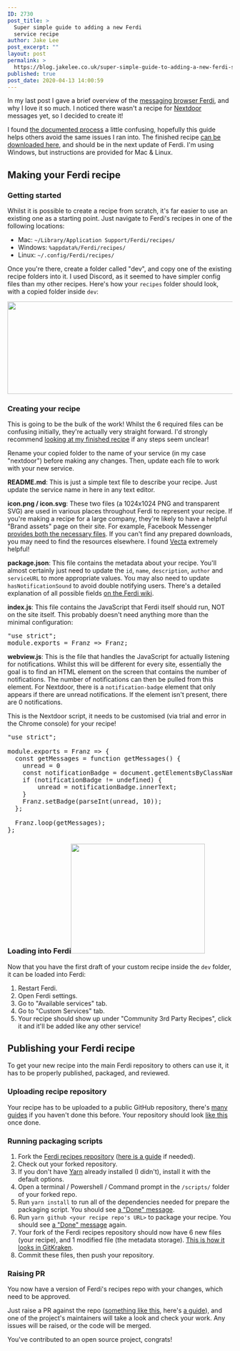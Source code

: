 ```yaml
---
ID: 2730
post_title: >
  Super simple guide to adding a new Ferdi
  service recipe
author: Jake Lee
post_excerpt: ""
layout: post
permalink: >
  https://blog.jakelee.co.uk/super-simple-guide-to-adding-a-new-ferdi-service-recipe/
published: true
post_date: 2020-04-13 14:00:59
---
```

In my last post I gave a brief overview of the <a href="https://getferdi.com/" target="_blank" rel="noopener noreferrer">messaging browser Ferdi</a>, and why I love it so much. I noticed there wasn't a recipe for <a href="https://nextdoor.co.uk/" target="_blank" rel="noopener noreferrer">Nextdoor</a> messages yet, so I decided to create it!

I found <a href="https://github.com/getferdi/recipes/blob/master/docs/integration.md" target="_blank" rel="noopener noreferrer">the documented process</a> a little confusing, hopefully this guide helps others avoid the same issues I ran into. The finished recipe <a href="https://github.com/JakeSteam/ferdi-nextdoor" target="_blank" rel="noopener noreferrer">can be downloaded here</a>, and should be in the next update of Ferdi. I'm using Windows, but instructions are provided for Mac &amp; Linux.

<!--more-->
<h2>Making your Ferdi recipe</h2>
<h3>Getting started</h3>
Whilst it is possible to create a recipe from scratch, it's far easier to use an existing one as a starting point. Just navigate to Ferdi's recipes in one of the following locations:
<ul>
 	<li>Mac: <code>~/Library/Application Support/Ferdi/recipes/</code></li>
 	<li>Windows: <code>%appdata%/Ferdi/recipes/</code></li>
 	<li>Linux: <code>~/.config/Ferdi/recipes/</code></li>
</ul>
Once you're there, create a folder called "dev", and copy one of the existing recipe folders into it. I used Discord, as it seemed to have simpler config files than my other recipes. Here's how your <code>recipes</code> folder should look, with a copied folder inside <code>dev</code>:

<a href="https://blog.jakelee.co.uk/wp-content/uploads/2020/04/RBjHnOs.png"><img class="aligncenter wp-image-2733 size-full" src="https://blog.jakelee.co.uk/wp-content/uploads/2020/04/RBjHnOs.png" alt="" width="555" height="207" /></a>
<h3>Creating your recipe</h3>
This is going to be the bulk of the work! Whilst the 6 required files can be confusing initially, they're actually very straight forward. I'd strongly recommend <a href="https://github.com/JakeSteam/ferdi-nextdoor" target="_blank" rel="noopener noreferrer">looking at my finished recipe</a> if any steps seem unclear!

Rename your copied folder to the name of your service (in my case "nextdoor") before making any changes. Then, update each file to work with your new service.

<strong>README.md</strong>: This is just a simple text file to describe your recipe. Just update the service name in here in any text editor.

<strong>icon.png / icon.svg</strong>: These two files (a 1024x1024 PNG and transparent SVG) are used in various places throughout Ferdi to represent your recipe. If you're making a recipe for a large company, they're likely to have a helpful "Brand assets" page on their site. For example, Facebook Messenger <a href="https://en.facebookbrand.com/messenger/assets/messenger/" target="_blank" rel="noopener noreferrer">provides both the necessary files</a>. If you can't find any prepared downloads, you may need to find the resources elsewhere. I found <a href="https://vecta.io/symbols/category/brands-logo" target="_blank" rel="noopener noreferrer">Vecta</a> extremely helpful!

<strong>package.json</strong>: This file contains the metadata about your recipe. You'll almost certainly just need to update the <code>id</code>, <code>name</code>, <code>description</code>, <code>author</code> and <code>serviceURL</code> to more appropriate values. You may also need to update <code>hasNotificationSound</code> to avoid double notifying users. There's a detailed explanation of all possible fields <a href="https://github.com/getferdi/recipes/blob/master/docs/configuration.md" target="_blank" rel="noopener noreferrer">on the Ferdi wiki</a>.

<strong>index.js</strong>: This file contains the JavaScript that Ferdi itself should run, NOT on the site itself. This probably doesn't need anything more than the minimal configuration:
<pre>"use strict";
module.exports = Franz =&gt; Franz;</pre>
<strong>webview.js</strong>: This is the file that handles the JavaScript for actually listening for notifications. Whilst this will be different for every site, essentially the goal is to find an HTML element on the screen that contains the number of notifications. The number of notifications can then be pulled from this element. For Nextdoor, there is a <code>notification-badge</code> element that only appears if there are unread notifications. If the element isn't present, there are 0 notifications.

This is the Nextdoor script, it needs to be customised (via trial and error in the Chrome console) for your recipe!
<pre>"use strict";

module.exports = Franz =&gt; {
  const getMessages = function getMessages() {
    unread = 0
    const notificationBadge = document.getElementsByClassName('notification-badge')[0]
    if (notificationBadge != undefined) {
        unread = notificationBadge.innerText;
    }
    Franz.setBadge(parseInt(unread, 10));
  };

  Franz.loop(getMessages);
};</pre>
<h3>Loading into Ferdi<a href="https://blog.jakelee.co.uk/wp-content/uploads/2020/04/LKmK4TP.png"><img class="size-medium wp-image-2735 alignright" src="https://blog.jakelee.co.uk/wp-content/uploads/2020/04/LKmK4TP-300x246.png" alt="" width="300" height="246" /></a></h3>
Now that you have the first draft of your custom recipe inside the <code>dev</code> folder, it can be loaded into Ferdi:
<ol>
 	<li>Restart Ferdi.</li>
 	<li>Open Ferdi settings.</li>
 	<li>Go to "Available services" tab.</li>
 	<li>Go to "Custom Services" tab.</li>
 	<li>Your recipe should show up under "Community 3rd Party Recipes", click it and it'll be added like any other service!</li>
</ol>
<h2>Publishing your Ferdi recipe</h2>
To get your new recipe into the main Ferdi repository to others can use it, it has to be properly published, packaged, and reviewed.
<h3>Uploading recipe repository</h3>
Your recipe has to be uploaded to a public GitHub repository, there's <a href="https://help.github.com/en/github/importing-your-projects-to-github/adding-an-existing-project-to-github-using-the-command-line" target="_blank" rel="noopener noreferrer">many guides</a> if you haven't done this before. Your repository should look <a href="https://github.com/JakeSteam/ferdi-nextdoor" target="_blank" rel="noopener noreferrer">like this</a> once done.
<h3>Running packaging scripts</h3>
<ol>
 	<li>Fork the <a href="https://github.com/getferdi/recipes" target="_blank" rel="noopener noreferrer">Ferdi recipes repository</a> (<a href="https://help.github.com/en/github/getting-started-with-github/fork-a-repo" target="_blank" rel="noopener noreferrer">here is a guide</a> if needed).</li>
 	<li>Check out your forked repository.</li>
 	<li>If you don't have <a href="https://classic.yarnpkg.com/en/docs/install/" target="_blank" rel="noopener noreferrer">Yarn</a> already installed (I didn't), install it with the default options.</li>
 	<li>Open a terminal / Powershell / Command prompt in the <code>/scripts/</code> folder of your forked repo.</li>
 	<li>Run <code>yarn install</code> to run all of the dependencies needed for prepare the packaging script. You should see <a href="https://i.imgur.com/SDj7siV.png" target="_blank" rel="noopener noreferrer">a "Done" message</a>.</li>
 	<li>Run <code>yarn github &lt;your recipe repo's URL&gt;</code> to package your recipe. You should see <a href="https://i.imgur.com/X6C07X3.png" target="_blank" rel="noopener noreferrer">a "Done" message</a> again.</li>
 	<li>Your fork of the Ferdi recipes repository should now have 6 new files (your recipe), and 1 modified file (the metadata storage). <a href="https://i.imgur.com/KMrvh40.png" target="_blank" rel="noopener noreferrer">This is how it looks in GitKraken</a>.</li>
 	<li>Commit these files, then push your repository.</li>
</ol>
<h3>Raising PR</h3>
You now have a version of Ferdi's recipes repo with your changes, which need to be approved.

Just raise a PR against the repo (<a href="https://github.com/getferdi/recipes/pull/94" target="_blank" rel="noopener noreferrer">something like this</a>, here's <a href="https://help.github.com/en/github/collaborating-with-issues-and-pull-requests/creating-a-pull-request" target="_blank" rel="noopener noreferrer">a guide</a>), and one of the project's maintainers will take a look and check your work. Any issues will be raised, or the code will be merged.

You've contributed to an open source project, congrats!